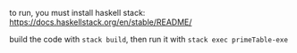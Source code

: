 to run, you must install haskell stack:
https://docs.haskellstack.org/en/stable/README/

build the code with `stack build`, then run it with `stack exec primeTable-exe`
